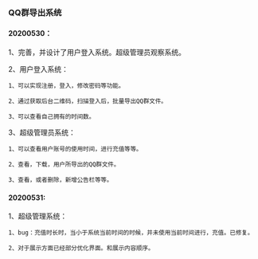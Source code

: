 ### QQ群导出系统



#### 20200530：
  
  1、完善，并设计了用户登入系统。超级管理员观察系统。

  2、用户登入系统：

    1、可以实现注册，登入，修改密码等功能。

    2、通过获取后台二维码，扫描登入后，批量导出QQ群文件。

    3、可以查看自己拥有的时间数。

  3、超级管理员系统：

    1、可以查看用户账号的使用时间，进行充值等等。

    2、查看，下载，用户所导出的QQ群文件。

    3、查看，或者删除，新增公告栏等等。

#### 20200531:

  1、超级管理系统：
    
    1、bug：充值时长时，当小于系统当前时间的时候，并未使用当前时间进行，充值。已修复。
    
    2、对于展示方面已经部分优化界面。和展示内容顺序。
